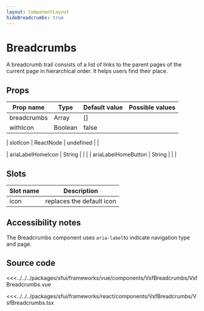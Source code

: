 ```yaml
---
layout: ComponentLayout
hideBreadcrumbs: true
---
```

# Breadcrumbs

A breadcrumb trail consists of a list of links to the parent pages of the current page in hierarchical order. It helps users find their place.

<Generate />


## Props

| Prop name   | Type    | Default value | Possible values                        |
| ----------- | ------- | ------------- | -------------------------------------- |
| breadcrumbs | Array   | []            |                                        |
| withIcon    | Boolean | false         |                                        |
<!-- react -->
| slotIcon    | ReactNode | undefined         |                                        |
<!-- end react -->
| ariaLabelHomeIcon    | String |       |                                        |
| ariaLabelHomeButton    | String |       |                                        |

<!-- vue -->
## Slots

| Slot name |            Description            |
| --------- | :-------------------------------: |
| icon      |     replaces the default icon     |

<!-- end vue -->

## Accessibility notes

The Breadcrumbs component uses `aria-label`to indicate navigation type and page.

## Source code
<!-- vue -->
<<<../../../packages/sfui/frameworks/vue/components/VsfBreadcrumbs/VsfBreadcrumbs.vue
<!-- end vue -->
<!-- react -->
<<<../../../packages/sfui/frameworks/react/components/VsfBreadcrumbs/VsfBreadcrumbs.tsx
<!-- end react -->

